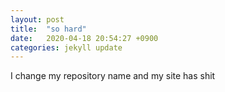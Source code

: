 ```yaml
---
layout: post
title:  "so hard"
date:   2020-04-18 20:54:27 +0900
categories: jekyll update
---
```

I change my repository name and 
my site has shit
